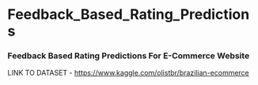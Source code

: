 # Feedback_Based_Rating_Predictions
### Feedback Based Rating Predictions For E-Commerce Website 
LINK TO DATASET - https://www.kaggle.com/olistbr/brazilian-ecommerce
